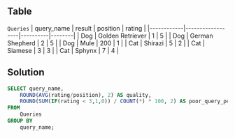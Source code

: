 ## **Table**
`Queries`
| query_name | result           | position | rating |
|------------|------------------|----------|--------|
| Dog        | Golden Retriever | 1        | 5      |
| Dog        | German Shepherd  | 2        | 5      |
| Dog        | Mule             | 200      | 1      |
| Cat        | Shirazi          | 5        | 2      |
| Cat        | Siamese          | 3        | 3      |
| Cat        | Sphynx           | 7        | 4      |
<br>

## **Solution**
```sql
SELECT query_name,
    ROUND(AVG(rating/position), 2) AS quality,
    ROUND(SUM(IF(rating < 3,1,0)) / COUNT(*) * 100, 2) AS poor_query_percentage
FROM 
    Queries
GROUP BY
    query_name;
